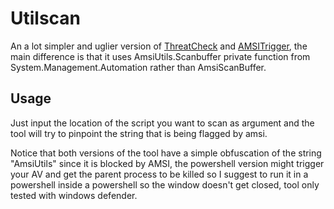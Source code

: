 # Utilscan

An a lot simpler and uglier version of [ThreatCheck](https://github.com/rasta-mouse/ThreatCheck) and [AMSITrigger](https://github.com/RythmStick/AMSITrigger), the main difference is that it uses AmsiUtils.Scanbuffer private function from System.Management.Automation rather than AmsiScanBuffer.

## Usage

Just input the location of the script you want to scan as argument and the tool will try to pinpoint the string that is being flagged by amsi.

Notice that both versions of the tool have a simple obfuscation of the string "AmsiUtils" since it is blocked by AMSI, the powershell version might trigger your AV and get the parent process to be killed so I suggest to run it in a powershell inside a powershell so the window doesn't get closed, tool only tested with windows defender.